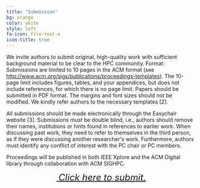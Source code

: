 ```yaml
---
title: "Submission"
bg: orange
color: white
style: left
fa-icon: file-text-o
icon-title: true
---
```


We invite authors to submit original, high-quality work with
sufficient background material to be clear to the HPC
community. 
Format: Submissions are limited to 10 pages in the ACM format 
(see http://www.acm.org/sigs/publications/proceedings-templates). 
The 10-page limit includes figures, tables, and your appendices, 
but does not include references, for which there is no page limit. 
Papers should be submitted in PDF format. The margins and font sizes 
should not be modified. We kindly refer authors to the necessary templates [2].

All submissions should be made electronically through the Easychair
website [3].  Submissions must be double blind, i.e., authors should
remove their names, institutions or hints found in references to
earlier work. When discussing past work, they need to refer to
themselves in the third person, as if they were discussing another
researcher's work. Furthermore, authors must identify any conflict of
interest with the PC chair or PC members.

Proceedings will be published in both IEEE Xplore and the ACM Digital
library through collaboration with ACM SIGHPC.

<div style="text-align:center;">
  <p>
    <span style="font-size:20px;">
      <a href="https://easychair.org/conferences/?conf=hust17">
        <i class="fa fa-sign-in">&nbsp;<font size="5">Click here to submit.</font></i>
      </a>
    </span>
  </p>
</div>
